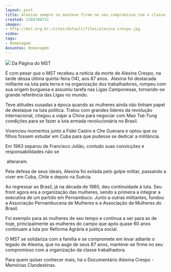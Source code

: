 ```yaml
---
layout: post
title: Alexina sempre se manteve firme no seu compromisso com a classe trabalhadora
created: 1384780732
images:
- http://mst.org.br:/sites/default/files/alexina crespo.jpg
video: 
tags:
- Homenagem
Assuntos: Homenagem
---
```



![](/sites/default/files/alexina%20crespo.jpg)
Da Página do MST

É com pesar que o MST recebeu a notícia da morte de Alexina Crespo, na tarde dessa última quinta-feira (14), aos 87 anos. 
Alexina foi destacada militante na luta pela terra e na organização dos trabalhadores, rompeu com sua origem burguesa e assumiu tarefa nas Ligas Camponesas, tornando-se grande referência das Ligas no mundo. 

Teve atitudes ousadas a época quando as mulheres ainda não tinham papel de destaque na luta política. Tratou com grandes líderes da revolução internacional, chegou a viajar a China para negociar com Mao Tsé-Tung condições para se fazer a luta armada revolucionária no Brasil. 

Vivenciou momentos junto a Fidel Castro e Che Guevara e optou que os filhos fossem estudar em Cuba para que pudesse se dedicar a militância. 

Em 1963 separou de Francisco Julião, contudo suas convicções e responsabilidades não se

 alteraram. 

Pela defesa de seus ideais, Alexina foi exilada pelo golpe militar, passando a viver em Cuba, Chile e depois na Suécia. 

Ao regressar ao Brasil, já na década de 1980, deu continuidade à luta. Seu front agora era a organização das mulheres, sendo a primeira a integrar a executiva de um partido em Pernambuco. Junto a outras militantes, fundou a Associação Pernambucana de Mulheres e a Associação de Mulheres do Brasil. 

Foi exemplo para as mulheres de seu tempo e continua a ser para as de hoje, principalmente as mulheres do campo que após quase 60 anos continuam a luta por Reforma Agrária e justiça social. 

O MST se solidariza com a família e se compromete em levar adiante o legado de Alexina, que no auge de seus 87 anos, manteve-se firme no seu compromisso com a organização da classe trabalhadora. 

Para quem quiser conhecer mais, há o Documentário Alexina Crespo - Memórias Clandestinas.
 
